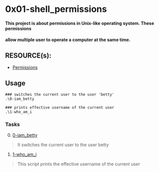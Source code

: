 # 0x01-shell_permissions
#### This project is about permissions in Unix-like operating system. These permissions
#### allow multiple user to operate a computer at the same time. 

## RESOURCE(s):
 - [Permissions](http://linuxcommand.org/lc3_lts0090.php)

## Usage

``` shell
### switches the current user to the user 'betty'
.\0-iam_betty

### prints effective username of the current user
.\1-who_am_i
```

### Tasks
0. [0-iam_betty](https://github.com/Zabdulkareem/alx-system_engineering-devops/blob/master/0x01-shell_permissions/0-iam_betty)
 > It switches the current user to the user betty 
1. [1-who_am_i](https://github.com/Zabdulkareem/alx-system_engineering-devops/blob/master/0x01-shell_permissions/1-who_am_i)
 > This script prints the effective username of the current user



